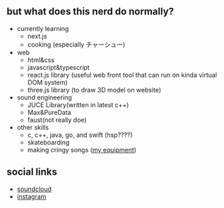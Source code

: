 ## but what does this nerd do normally?
- currently learning
  - next.js
  - cooking (especially チャーシュー)
- web
  - html&css
  - javascript&typescript
  - react.js library (useful web front tool that can run on kinda virtual DOM system)
  - three.js library (to draw 3D model on website)
- sound engineering
  - JUCE Library(written in latest c++)
  - Max&PureData
  - faust(not really doe)
- other skills
  - c, c++, java, go, and swift (hsp????)
  - skateboarding
  - making cringy songs ([my equipment](https://equipboard.com/cat_does_cat?src=twitter))

## social links

- [soundcloud](https://soundcloud.com/jumanjixxx)
- [instagram](https://www.instagram.com/ryomeow/)
